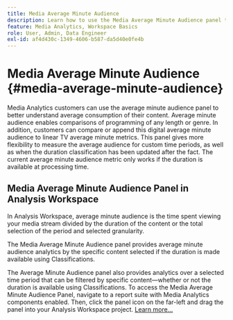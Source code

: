 ```yaml
---
title: Media Average Minute Audience
description: Learn how to use the Media Average Minute Audience panel to analyze average minute audience for a specific piece of content or over a customized time period.
feature: Media Analytics, Workspace Basics
role: User, Admin, Data Engineer
exl-id: af4d430c-1349-4606-b587-da5d40e0fe4b
---
```

# Media Average Minute Audience {#media-average-minute-audience}

Media Analytics customers can use the average minute audience panel to better understand average consumption of their content. Average minute audience enables comparisons of programming of any length or genre. In addition, customers can compare or append this digital average minute audience to linear TV average minute metrics. This panel gives more flexibility to measure the average audience for custom time periods, as well as when the duration classification has been updated after the fact. The current average minute audience metric only works if the duration is available at processing time.

## Media Average Minute Audience Panel in Analysis Workspace

In Analysis Workspace, average minute audience is the time spent viewing your media stream divided by the duration of the content or the total selection of the period and selected granularity.


The Media Average Minute Audience panel provides average minute audience analytics by the specific content selected if the duration is made available using Classifications.

The Average Minute Audience panel also provides analytics over a selected time period that can be filtered by specific content—whether or not the duration is available using Classifications. To access the Media Average Minute Audience Panel, navigate to a report suite with Media Analytics components enabled. Then, click the panel icon on the far-left and drag the panel into your Analysis Workspace project. [Learn more...](https://experienceleague.adobe.com/docs/analytics/analyze/analysis-workspace/panels/average-minute-audience-panel.html?lang=en)

<!-- ## DOES THIS APPLY Get Concurrent Viewers via Analytics Reporting API

REVISE You can also get concurrent viewer data for up to 1-month at a time at minute-level granularity using the Analytics Reporting API 2.0.  The reporting API uses the same definition of concurrent viewers as Analysis Workspace.  For more information see [_*Get concurrent viewers JSON report data with Analytics 2.0 APIs*_](/help/media-reports/media-default-reports/get-concurrent-json20.md). -->

